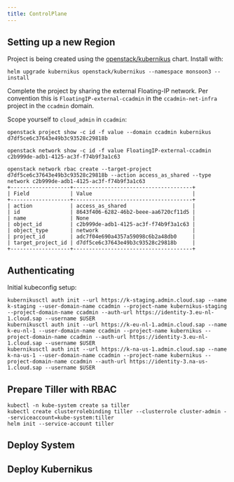 ```yaml
---
title: ControlPlane 
---
```


## Setting up a new Region

Project is being created using the
[openstack/kubernikus](https://github.com/sapcc/helm-charts/tree/master/openstack/kubernikus)
chart. Install with:

```
helm upgrade kubernikus openstack/kubernikus --namespace monsoon3 --install
```

Complete the project by sharing the external Floating-IP network. Per
convention this is `FloatingIP-external-ccadmin` in the `ccadmin-net-infra`
project in the `ccadmin` domain.

Scope yourself to `cloud_admin` in `ccadmin`:

```
openstack project show -c id -f value --domain ccadmin kubernikus                                                                                                                    
d7df5ce6c37643e49b3c93528c29818b

openstack network show -c id -f value FloatingIP-external-ccadmin                                                                                                                   
c2b999de-adb1-4125-ac3f-f74b9f3a1c63

openstack network rbac create --target-project d7df5ce6c37643e49b3c93528c29818b --action access_as_shared --type network c2b999de-adb1-4125-ac3f-f74b9f3a1c63 
+-------------------+--------------------------------------+
| Field             | Value                                |
+-------------------+--------------------------------------+
| action            | access_as_shared                     |
| id                | 8643f406-6282-46b2-beee-aa6720cf11d5 |
| name              | None                                 |
| object_id         | c2b999de-adb1-4125-ac3f-f74b9f3a1c63 |
| object_type       | network                              |
| project_id        | adc7f04e690a4357a59098c6b2a48db0     |
| target_project_id | d7df5ce6c37643e49b3c93528c29818b     |
+-------------------+--------------------------------------+

```

## Authenticating

Initial kubeconfig setup:
```
kubernikusctl auth init --url https://k-staging.admin.cloud.sap --name k-staging --user-domain-name ccadmin --project-name kubernikus-staging --project-domain-name ccadmin --auth-url https://identity-3.eu-nl-1.cloud.sap --username $USER 
kubernikusctl auth init --url https://k-eu-nl-1.admin.cloud.sap --name k-eu-nl-1 --user-domain-name ccadmin --project-name kubernikus --project-domain-name ccadmin --auth-url https://identity-3.eu-nl-1.cloud.sap --username $USER 
kubernikusctl auth init --url https://k-na-us-1.admin.cloud.sap --name k-na-us-1 --user-domain-name ccadmin --project-name kubernikus --project-domain-name ccadmin --auth-url https://identity-3.na-us-1.cloud.sap --username $USER 
```

## Prepare Tiller with RBAC
```
kubectl -n kube-system create sa tiller
kubectl create clusterrolebinding tiller --clusterrole cluster-admin --serviceaccount=kube-system:tiller
helm init --service-account tiller
```

## Deploy System 

## Deploy Kubernikus
